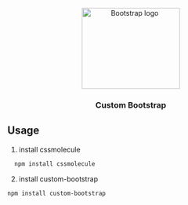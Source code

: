 <p align="center">
  <a href="https://getbootstrap.com/">
    <img src="https://getbootstrap.com/docs/5.2/assets/brand/bootstrap-logo-shadow.png" alt="Bootstrap logo" width="200" height="165">
  </a>
</p>

<h3 align="center">Custom Bootstrap</h3>

## Usage

1. install cssmolecule

```bash
  npm install cssmolecule
```

2. install custom-bootstrap

```bash
npm install custom-bootstrap
```

<!-- 3. import to your project

```js
import "cssmolecule";
import "custom-bootstrap";
``` -->
